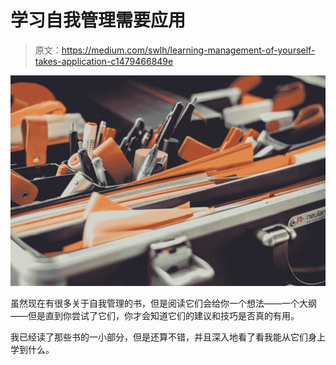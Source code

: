 # 学习自我管理需要应用

> 原文：<https://medium.com/swlh/learning-management-of-yourself-takes-application-c1479466849e>

![](img/1f8fbff5755d8993dffaf05dab0fb27d.png)

虽然现在有很多关于自我管理的书，但是阅读它们会给你一个想法——一个大纲——但是直到你尝试了它们，你才会知道它们的建议和技巧是否真的有用。

我已经读了那些书的一小部分，但是还算不错，并且深入地看了看我能从它们身上学到什么。